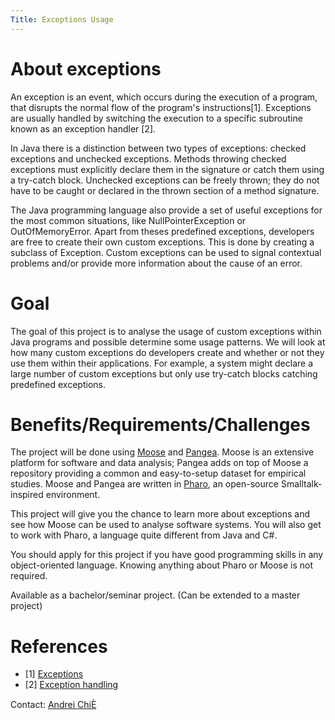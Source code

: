 ```yaml
---
Title: Exceptions Usage
---
```


# About exceptions

An exception is an event, which occurs during the execution of a program, that disrupts the normal flow of the program's instructions[1]. Exceptions are usually handled by switching the execution to a specific subroutine known as an exception handler [2].

In Java there is a distinction between two types of exceptions: checked exceptions and unchecked exceptions. Methods throwing checked exceptions must explicitly declare them in the signature or catch them using a try-catch block. Unchecked exceptions can be freely thrown; they do not have to be caught or declared in the thrown section of a method signature. 

The Java programming language also provide a set of useful exceptions for the most common situations, like NullPointerException or OutOfMemoryError. Apart from theses predefined exceptions, developers are free to create their own custom exceptions. This is done by creating a subclass of Exception. Custom exceptions can be used to signal contextual problems and/or provide more information about the cause of an error.

# Goal

The goal of this project is to analyse the usage of custom exceptions within Java programs and possible determine some usage patterns. We will look at how many custom exceptions do developers create and whether or not they use them within their applications. For example, a system might declare a large number of custom exceptions but only use try-catch blocks catching predefined exceptions. 

# Benefits/Requirements/Challenges

The project will be done using [Moose](http://www.moosetechnology.org ) and [Pangea](http://www.moosetechnology.org/docs/pangea ). Moose is an extensive platform for software and data analysis; Pangea adds on top of Moose a repository providing a common and easy-to-setup dataset for empirical studies. Moose and Pangea are written in [Pharo](http://www.pharo-project.org/ ), an open-source Smalltalk-inspired environment.

This project will give you the chance to learn more about exceptions and see how Moose can be used to analyse software systems. You will also get to work with Pharo, a language quite different from Java and C#.

You should apply for this project if you have good programming skills in any object-oriented language. Knowing anything about Pharo or Moose is not required.

Available as a bachelor/seminar project. (Can be extended to a master project)

# References


-  [1] [Exceptions](http://docs.oracle.com/javase/tutorial/essential/exceptions/index.html)
-  [2] [Exception handling](http://en.wikipedia.org/wiki/Exception_handling)


Contact: [Andrei ChiÈ](%base_url%/staff/andreichis)
